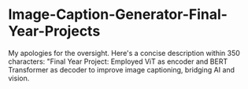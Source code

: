 # Image-Caption-Generator-Final-Year-Projects
My apologies for the oversight. Here's a concise description within 350 characters:  "Final Year Project: Employed ViT as encoder and BERT Transformer as decoder to improve image captioning, bridging AI and vision.

